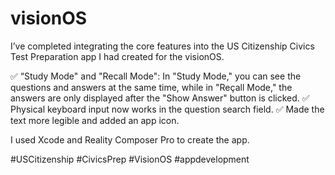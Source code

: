 # visionOS

I’ve completed integrating the core features into the US Citizenship Civics Test Preparation app I had created for the visionOS.

✅ “Study Mode" and "Recall Mode":
In "Study Mode," you can see the questions and answers at the same time, while in "Reçall Mode," the answers are only displayed after the "Show Answer" button is clicked.
✅ Physical keyboard input now works in the question search field.
✅ Made the text more legible and added an app icon.

I used Xcode and Reality Composer Pro to create the app.

#USCitizenship #CivicsPrep #VisionOS #appdevelopment
